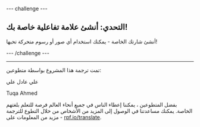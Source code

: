 --- challenge ---

## التحدي: أنشئ علامة تفاعلية خاصة بك!

أنشئ شارتك الخاصة - يمكنك استخدام أي صور أو رسوم متحركة تحبها!

--- /challenge ---


***
تمت ترجمة هذا المشروع بواسطة متطوعين:

علي عادل علي

Tuqa Ahmed

بفضل المتطوعين ، يمكننا إعطاء الناس في جميع أنحاء العالم فرصة للتعلم بلغتهم الخاصة. يمكنك مساعدتنا في الوصول إلى المزيد من الأشخاص من خلال التطوع للترجمة - مزيد من المعلومات على [rpf.io/translate](https://rpf.io/translate).